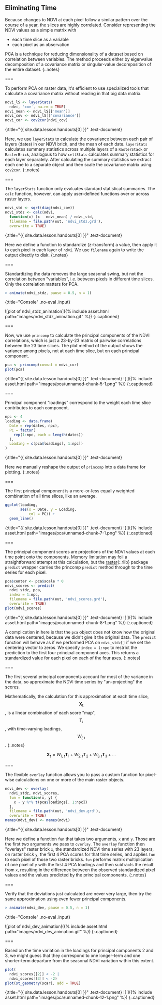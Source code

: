 ---
---

## Eliminating Time

Because changes to NDVI at each pixel follow a similar pattern over the course
of a year, the slices are highly correlated. Consider representing the NDVI
values as a simple matrix with

- each time slice as a variable
- each pixel as an observation

PCA is a technique for reducing dimensionality of a dataset based on correlation
between variables. The method proceeds either by eigenvalue decomposition of a
covariance matrix or singular-value decomposition of the entire dataset.
{:.notes}

===

To perform PCA on raster data, it's efficient to use specialized tools that
calculate a covariance matrix without reading in that big data matrix.



~~~r
ndvi_lS <- layerStats(
  ndvi, 'cov', na.rm = TRUE)
ndvi_mean <- ndvi_lS[['mean']]
ndvi_cov <- ndvi_lS[['covariance']]
ndvi_cor <- cov2cor(ndvi_cov)
~~~
{:title="{{ site.data.lesson.handouts[0] }}" .text-document}


Here, we use `layerStats` to calculate the covariance between each pair of
layers (dates) in our NDVI brick, and the mean of each date. 
`layerStats` calculates summary statistics 
across multiple layers of a `RasterStack` or `RasterBrick`, analogous to how 
`cellStats` calculates summary statistics for each layer separately. After
calculating the summary statistics we extract each one to a separate object 
and then scale the covariance matrix using `cov2cor`.
{:.notes}

===

The `layerStats` function only evaluates standard statistical summaries. The
`calc` function, however, can apply user-defined functions over or across raster
layers.



~~~r
ndvi_std <- sqrt(diag(ndvi_cov))
ndvi_stdz <- calc(ndvi,
  function(x) (x - ndvi_mean) / ndvi_std,
  filename = file.path(out, 'ndvi_stdz.grd'),
  overwrite = TRUE)
~~~
{:title="{{ site.data.lesson.handouts[0] }}" .text-document}


Here we define a function to standardize (z-transform) a value, then apply it
to each pixel in each layer of `ndvi`. We use `filename` again to write the output
directly to disk.
{:.notes}

===

Standardizing the data removes the large seasonal swing, but not the correlation
between "variables", i.e. between pixels in different time slices. Only the
correlation matters for PCA.



~~~r
> animate(ndvi_stdz, pause = 0.5, n = 1)
~~~
{:title="Console" .no-eval .input}


![plot of ndvi_stdz_animation]({% include asset.html path="images/ndvi_stdz_animation.gif" %})
{:.captioned}

===

Now, we use `princomp` to calculate the principal components of the NDVI correlations,
which is just a 23-by-23 matrix of pairwise correlations between the 23 time
slices. The plot method of the output shows the variance among pixels, not at
each time slice, but on each principal component.



~~~r
pca <- princomp(covmat = ndvi_cor)
plot(pca)
~~~
{:title="{{ site.data.lesson.handouts[0] }}" .text-document}
![ ]({% include asset.html path="images/pca/unnamed-chunk-5-1.png" %})
{:.captioned}

===

Principal component "loadings" correspond to the weight each time slice
contributes to each component.



~~~r
npc <- 4
loading <- data.frame(
  Date = rep(dates, npc), 
  PC = factor(
    rep(1:npc, each = length(dates))
  ),
  Loading = c(pca$loadings[, 1:npc])
)
~~~
{:title="{{ site.data.lesson.handouts[0] }}" .text-document}


Here we manually reshape the output of `princomp` into a data frame for plotting.
{:.notes}

===

The first principal component is a more-or-less equally weighted combination of
all time slices, like an average.



~~~r
ggplot(loading,
       aes(x = Date, y = Loading,
           col = PC)) +
  geom_line()
~~~
{:title="{{ site.data.lesson.handouts[0] }}" .text-document}
![ ]({% include asset.html path="images/pca/unnamed-chunk-7-1.png" %})
{:.captioned}

===

The principal component scores are projections of the NDVI values at each time
point onto the components. Memory limitation may foil a straightforward attempt at this calculation, but the [raster](){:.rlib}
package `predict` wrapper carries the princomp `predict` method through to
the time series for each pixel.



~~~r
pca$center <- pca$scale * 0
ndvi_scores <- predict(
  ndvi_stdz, pca,
  index = 1:npc,
  filename = file.path(out, 'ndvi_scores.grd'),
  overwrite = TRUE)
plot(ndvi_scores)
~~~
{:title="{{ site.data.lesson.handouts[0] }}" .text-document}
![ ]({% include asset.html path="images/pca/unnamed-chunk-8-1.png" %})
{:.captioned}

A complication in here is that the `pca` object does not know how the original
data were centered, because we didn't give it the original data. The `predict`
function will behave as if we performed PCA on `ndvi_stdz[]` if we set the
centering vector to zeros. We specify `index = 1:npc` to restrict the 
prediction to the first four principal component axes. 
This returns a standardized value for each pixel on each of the four axes.
{:.notes}

===

The first several principal components account for most of the variance in the
data, so approximate the NDVI time series by "un-projecting" the scores.

Mathematically, the calculation for this approximation at each time slice,
$$\mathbf{X_t}$$, is a linear combination of each score "map", $$\mathbf{T}_i$$, with
time-varying loadings, $$W_{i,t}$$.
{:.notes}

$$
\mathbf{X}_t \approx W_{1,t} \mathbf{T}_1 + W_{2,t} \mathbf{T}_2 + W_{3,t} \mathbf{T}_3 + \dots
$$

===

The flexible `overlay` function allows you to pass a custom function for
pixel-wise calculations on one or more of the main raster objects.



~~~r
ndvi_dev <- overlay(
  ndvi_stdz, ndvi_scores,
  fun = function(x, y) {
    x - y %*% t(pca$loadings[, 1:npc])
  },
  filename = file.path(out, 'ndvi_dev.grd'),
  overwrite = TRUE)
names(ndvi_dev) <- names(ndvi)
~~~
{:title="{{ site.data.lesson.handouts[0] }}" .text-document}


Here we define a function `fun` that takes two arguments, `x` and `y`. Those
are the first two arguments we pass to `overlay`. The `overlay` function then 
"overlays" raster brick `x`, the standardized NDVI time series with 23 layers, on raster brick `y`,
the first 4 PCA scores for that time series, and applies `fun` to each pixel 
of those two raster bricks. `fun` performs matrix multiplication of one pixel of `y` with
the first 4 PCA loadings and then subtracts the result from `x`, resulting in the 
difference between the observed standardized pixel values and the values 
predicted by the principal components.
{:.notes}

===

Verify that the deviations just calculated are never very large, then try the
same approximation using even fewer principal components.



~~~r
> animate(ndvi_dev, pause = 0.5, n = 1)
~~~
{:title="Console" .no-eval .input}


![plot of ndvi_dev_animation]({% include asset.html path="images/ndvi_dev_animation.gif" %})
{:.captioned}

===

Based on the time variation in the loadings for principal components 2 and 3, we
might guess that they correspond to one longer-term and one shorter-term
departure from the seasonal NDVI variation within this extent.



~~~r
plot(
  ndvi_scores[[2]] < -2 |
  ndvi_scores[[3]] < -2)
plot(st_geometry(scar), add = TRUE)
~~~
{:title="{{ site.data.lesson.handouts[0] }}" .text-document}
![ ]({% include asset.html path="images/pca/unnamed-chunk-12-1.png" %})
{:.captioned}
